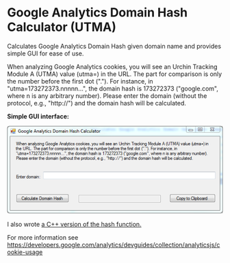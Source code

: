 # Google Analytics Domain Hash Calculator (UTMA)

Calculates Google Analytics Domain Hash given domain name and provides simple GUI for ease of use.

When analyzing Google Analytics cookies, you will see an Urchin Tracking Module A (UTMA) value (utma=) in the URL. The part for comparison is only the number before the first dot ("."). For instance, in "utma=173272373.nnnnn...", the domain hash is 173272373 ("google.com", where n is any arbitrary number). Please enter the domain (without the protocol, e.g., "http://") and the domain hash will be calculated.

**Simple GUI interface:**

![GUI](https://github.com/danzek/google-analytics-domain-hash-calculator/raw/master/GoogleDomainHashCalculator/gui.png)

I also wrote [a C++ version of the hash function.](https://gist.github.com/danzek/8bc7820dfefa025e681bc4f4a7a02627)

For more information see https://developers.google.com/analytics/devguides/collection/analyticsjs/cookie-usage
